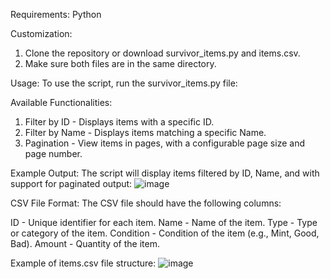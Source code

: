 Requirements:
Python 

Customization:
1) Clone the repository or download survivor_items.py and items.csv.
2) Make sure both files are in the same directory.

Usage:
To use the script, run the survivor_items.py file:

Available Functionalities:
1) Filter by ID - Displays items with a specific ID.
2) Filter by Name - Displays items matching a specific Name.
3) Pagination - View items in pages, with a configurable page size and page number.

Example Output:
The script will display items filtered by ID, Name, and with support for paginated output:
![image](https://github.com/user-attachments/assets/1bd46be5-6f2c-4ed4-9b90-8f291051cf3c)

CSV File Format:
The CSV file should have the following columns:

ID - Unique identifier for each item.
Name - Name of the item.
Type - Type or category of the item.
Condition - Condition of the item (e.g., Mint, Good, Bad).
Amount - Quantity of the item.

Example of items.csv file structure:
![image](https://github.com/user-attachments/assets/6db5ff89-216c-4d9f-bcdd-05309c62e991)

